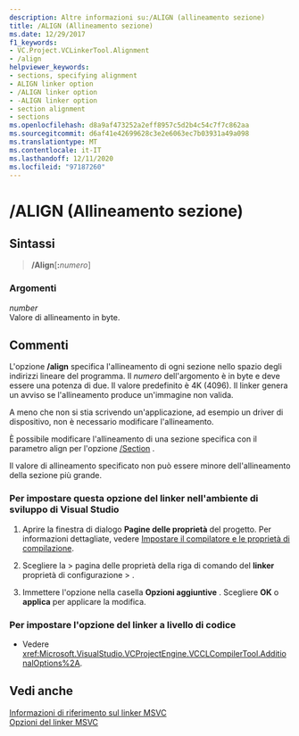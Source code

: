 ```yaml
---
description: Altre informazioni su:/ALIGN (allineamento sezione)
title: /ALIGN (Allineamento sezione)
ms.date: 12/29/2017
f1_keywords:
- VC.Project.VCLinkerTool.Alignment
- /align
helpviewer_keywords:
- sections, specifying alignment
- ALIGN linker option
- /ALIGN linker option
- -ALIGN linker option
- section alignment
- sections
ms.openlocfilehash: d8a9af473252a2eff8957c5d2b4c54c7f7c862aa
ms.sourcegitcommit: d6af41e42699628c3e2e6063ec7b03931a49a098
ms.translationtype: MT
ms.contentlocale: it-IT
ms.lasthandoff: 12/11/2020
ms.locfileid: "97187260"
---
```

# <a name="align-section-alignment"></a>/ALIGN (Allineamento sezione)

## <a name="syntax"></a>Sintassi

> **/Align**[**:**_numero_]

### <a name="arguments"></a>Argomenti

*number*<br/>
Valore di allineamento in byte.

## <a name="remarks"></a>Commenti

L'opzione **/align** specifica l'allineamento di ogni sezione nello spazio degli indirizzi lineare del programma. Il *numero* dell'argomento è in byte e deve essere una potenza di due. Il valore predefinito è 4K (4096). Il linker genera un avviso se l'allineamento produce un'immagine non valida.

A meno che non si stia scrivendo un'applicazione, ad esempio un driver di dispositivo, non è necessario modificare l'allineamento.

È possibile modificare l'allineamento di una sezione specifica con il parametro align per l'opzione [/Section](section-specify-section-attributes.md) .

Il valore di allineamento specificato non può essere minore dell'allineamento della sezione più grande.

### <a name="to-set-this-linker-option-in-the-visual-studio-development-environment"></a>Per impostare questa opzione del linker nell'ambiente di sviluppo di Visual Studio

1. Aprire la finestra di dialogo **Pagine delle proprietà** del progetto. Per informazioni dettagliate, vedere [Impostare il compilatore e le proprietà di compilazione](../working-with-project-properties.md).

1. Scegliere la   >  pagina delle proprietà della riga di comando del **linker** proprietà di configurazione  >   .

1. Immettere l'opzione nella casella **Opzioni aggiuntive** . Scegliere **OK** o **applica** per applicare la modifica.

### <a name="to-set-this-linker-option-programmatically"></a>Per impostare l'opzione del linker a livello di codice

- Vedere <xref:Microsoft.VisualStudio.VCProjectEngine.VCCLCompilerTool.AdditionalOptions%2A>.

## <a name="see-also"></a>Vedi anche

[Informazioni di riferimento sul linker MSVC](linking.md)<br/>
[Opzioni del linker MSVC](linker-options.md)
